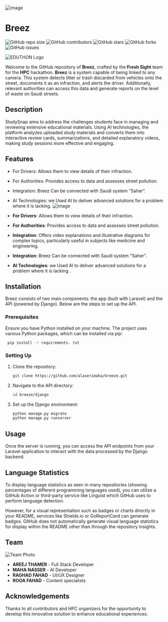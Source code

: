 ![image](https://github.com/user-attachments/assets/56ecfa76-1257-4787-8017-332330f52051)
# Breez

![GitHub repo size](https://img.shields.io/github/repo-size/alaserimaha/breeze)
![GitHub contributors](https://img.shields.io/github/contributors/alaserimaha/breeze)
![GitHub stars](https://img.shields.io/github/stars/alaserimaha/breeze?style=social)
![GitHub forks](https://img.shields.io/github/forks/alaserimaha/breeze?style=social)
![GitHub issues](https://img.shields.io/github/issues/alaserimaha/breeze)

![EDUTHON Logo](https://sprint.kku.edu.sa/storage/hackathons/lm9Ad4Q36dVMcyLdRJlDqPS43eUgmY81BUjiMJq5.jpg)

Welcome to the GitHub repository of **Breez**, crafted by the **Fresh Sight** team for the **HPC** hackathon. **Breez** is a system capable of being linked to any camera. This system detects litter or trash discarded from vehicles onto the street, documents it as an infraction, and alerts the driver. Additionally, relevant authorities can access this data and generate reports on the level of waste on Saudi streets.


## Description

StudySnap aims to address the challenges students face in managing and reviewing extensive educational materials. Using AI technologies, the platform analyzes uploaded study materials and converts them into interactive review cards, summarizations, and detailed explanatory videos, making study sessions more effective and engaging.

## Features

- For Drivers: Allows them to view details of their infraction.
- For Authorities: Provides access to data and assesses street pollution.
- Integration: Breez Can be connected with Saudi system "Saher".
- AI Technologies: we Used AI to deliver advanced solutions for a problem where it is lacking.
![image](https://github.com/user-attachments/assets/293d8b3a-267b-4056-a4cb-54379122fa0e)

- **For Drivers**: Allows them to view details of their infraction.
- **For Authorities**: Provides access to data and assesses street pollution.
- **Integration**: Offers video explanations and illustrative diagrams for complex topics, particularly useful in subjects like medicine and engineering.
- **Integration**: Breez Can be connected with Saudi system "Saher".
- **AI Technologies**: we Used AI to deliver advanced solutions for a problem where it is lacking .


## Installation

Breez consists of two main components: the app (built with Laravel) and the API (powered by Django). Below are the steps to set up the API.

### Prerequisites

Ensure you have Python installed on your machine. The project uses various Python packages, which can be installed via pip:

```bash
 pip install -r requirements. txt
```

### Setting Up

1. Clone the repository:
    ```bash
    git clone https://github.com/alaserimaha/breeze.git
    ```
2. Navigate to the API directory:
    ```bash
    cd breeze/django
    ```
3. Set up the Django environment:
    ```bash
    python manage.py migrate
    python manage.py runserver
    ```

## Usage

Once the server is running, you can access the API endpoints from your Laravel application to interact with the data processed by the Django backend.

## Language Statistics

To display language statistics as seen in many repositories (showing percentages of different programming languages used), you can utilize a GitHub Action or third-party service like Linguist which GitHub uses to perform language detection.

However, for a visual representation such as badges or charts directly in your README, services like Shields.io or GoReportCard can generate badges. GitHub does not automatically generate visual language statistics for display within the README other than through the repository insights.


## Team

![Team Photo](https://i.ibb.co/7vLZHzX/PHOTO-2024-06-23-18-31-04.jpg)

- **AREEJ THAMER** - Full Stack Developer
- **MAHA NASSER** - AI Developer
- **RAGHAD FAHAD** - UI/UX Designer 
- **ROOA FAHAD** - Content specialists

## Acknowledgements

Thanks to all contributors and HPC organizers for the opportunity to develop this innovative solution to enhance educational experiences.
